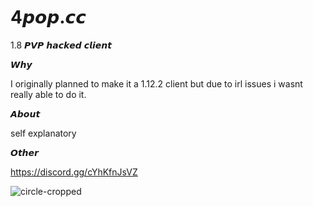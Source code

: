 # 4𝙥𝙤𝙥.𝙘𝙘
1.8 𝙋𝙑𝙋 𝙝𝙖𝙘𝙠𝙚𝙙 𝙘𝙡𝙞𝙚𝙣𝙩

𝙒𝙝𝙮

I originally planned to make it a 1.12.2 client but due to irl issues i wasnt really able to do it.

𝘼𝙗𝙤𝙪𝙩  

self explanatory

𝙊𝙩𝙝𝙚𝙧

https://discord.gg/cYhKfnJsVZ


![circle-cropped](https://user-images.githubusercontent.com/83054442/116774984-d034cb00-aa92-11eb-87ff-2190d0d3ee10.png)
